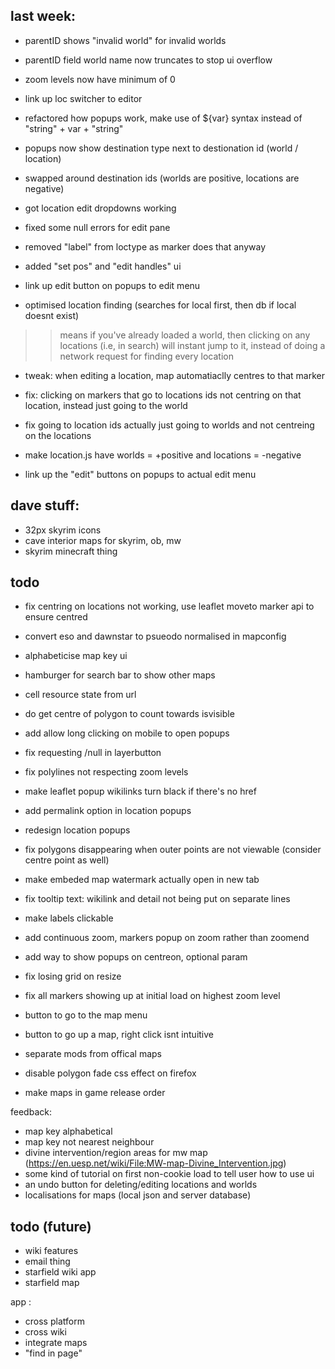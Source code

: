 ## last week:

- parentID shows "invalid world" for invalid worlds
- parentID field world name now truncates to stop ui overflow
- zoom levels now have minimum of 0
- link up loc switcher to editor



- refactored how popups work, make use of ${var} syntax instead of "string" + var + "string"
- popups now show destination type next to destionation id (world / location)
- swapped around destination ids (worlds are positive, locations are negative)

- got location edit dropdowns working
- fixed some null errors for edit pane
- removed "label" from loctype as marker does that anyway
- added "set pos" and "edit handles" ui
- link up edit button on popups to edit menu
- optimised location finding (searches for local first, then db if local doesnt exist)
>> means if you've already loaded a world, then clicking on any locations (i.e, in search) will instant jump to it,
>> instead of doing a network request for finding every location

- tweak: when editing a location, map automatiaclly centres to that marker

- fix: clicking on markers that go to locations ids not centring on that location, instead just going to the world
- fix going to location ids actually just going to worlds and not centreing on the locations
- make location.js have worlds = +positive and locations = -negative
- link up the "edit" buttons on popups to actual edit menu


## dave stuff:
- 32px skyrim icons
- cave interior maps for skyrim, ob, mw
- skyrim minecraft thing

## todo

- fix centring on locations not working, use leaflet moveto marker api to ensure centred
- convert eso and dawnstar to psueodo normalised in mapconfig

- alphabeticise map key ui
- hamburger for search bar to show other maps
- cell resource state from url
- do get centre of polygon to count towards isvisible
- add allow long clicking on mobile to open popups
- fix requesting /null in layerbutton
- fix polylines not respecting zoom levels
- make leaflet popup wikilinks turn black if there's no href
- add permalink option in location popups
- redesign location popups
- fix polygons disappearing when outer points are not viewable (consider centre point as well)
- make embeded map watermark actually open in new tab
- fix tooltip text: wikilink and detail not being put on separate lines
- make labels clickable
- add continuous zoom, markers popup on zoom rather than zoomend
- add way to show popups on centreon, optional param
- fix losing grid on resize
- fix all markers showing up at initial load on highest zoom level
- button to go to the map menu
- button to go up a map, right click isnt intuitive
- separate mods from offical maps
- disable polygon fade css effect on firefox
- make maps in game release order

feedback:
- map key alphabetical
- map key not nearest neighbour
- divine intervention/region areas for mw map (https://en.uesp.net/wiki/File:MW-map-Divine_Intervention.jpg)
- some kind of tutorial on first non-cookie load to tell user how to use ui
- an undo button for deleting/editing locations and worlds
- localisations for maps (local json and server database)

## todo (future)
- wiki features
- email thing
- starfield wiki app
- starfield map

app :
- cross platform
- cross wiki
- integrate maps
- "find in page"